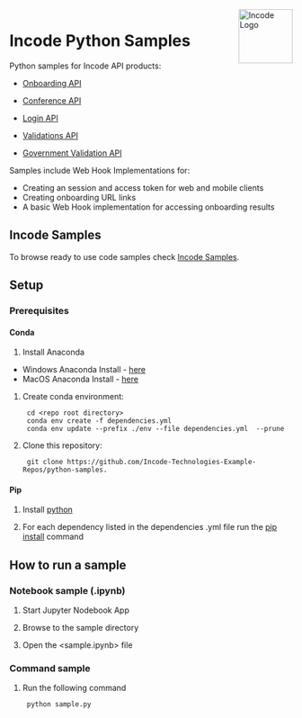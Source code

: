 <img src="https://incode.com/wp-content/uploads/2022/12/cropped-favicon.jpg?w=96" alt="Incode Logo" title="Incode Developer Sample | Python" align="right" height="96" width="96"/>

# Incode Python Samples

Python samples for Incode API products:

* [Onboarding API][onboarding_api]

* [Conference API][conference_api]

* [Login API][login_api]

* [Validations API][validations_api]

* [Government Validation API][government_api]

Samples include Web Hook Implementations for:
* Creating an session and access token for web and mobile clients
* Creating onboarding URL links
* A basic Web Hook implementation for accessing onboarding results

[incode]: https://incode.com/
[onboarding_api]: https://docs.incode.com/docs/omni-api/api/onboarding
[conference_api]: https://docs.incode.com/docs/omni-api/api/conference
[login_api]: https://docs.incode.com/docs/omni-api/api/login
[government_api]: https://docs.incode.com/docs/omni-api/api/government-validation
[validations_api]: https://docs.incode.com/docs/omni-api/api/api-validations
[webhooks_api]: https://docs.incode.com/docs/omni-api/api/web-hooks


## Incode Samples

To browse ready to use code samples check [Incode Samples](https://github.com/Incode-Technologies-Example-Repos/python-samples).

## Setup

### Prerequisites

#### Conda

1. Install Anaconda

* Windows Anaconda Install - [here][win_conda]
* MacOS Anaconda Install - [here][mac_conda]

1. Create conda environment:

        cd <repo root directory>
        conda env create -f dependencies.yml
        conda env update --prefix ./env --file dependencies.yml  --prune

2. Clone this repository:

        git clone https://github.com/Incode-Technologies-Example-Repos/python-samples.


#### Pip

1. Install [python][python_install]

2. For each dependency listed in the dependencies .yml file run the [pip install][pip_commands] command

[python_install]: https://www.python.org/downloads/
[win_conda]: https://docs.anaconda.com/free/anaconda/install/windows/
[mac_conda]: https://docs.anaconda.com/free/anaconda/install/mac-os/
[pip_commands]: https://docs.anaconda.com/free/anaconda/install/mac-os/

## How to run a sample

### Notebook sample (.ipynb)

1. Start Jupyter Nodebook App

2. Browse to the sample directory

3. Open the <sample.ipynb> file

### Command sample

1. Run the following command

        python sample.py
